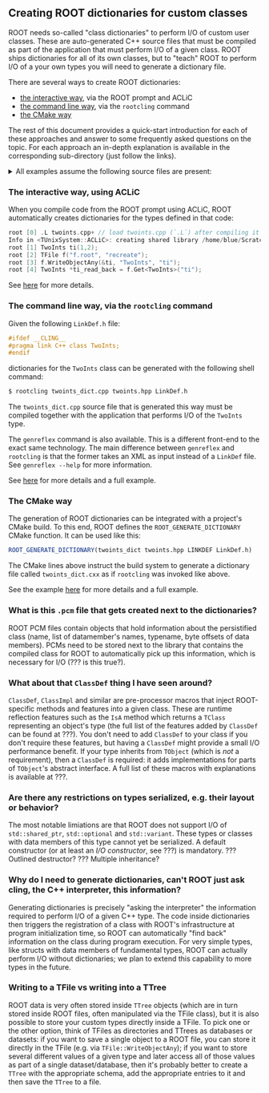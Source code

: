 ## Creating ROOT dictionaries for custom classes

ROOT needs so-called "class dictionaries" to perform I/O of custom user classes.
These are auto-generated C++ source files that must be compiled as part of the application that must perform I/O of a given class.
ROOT ships dictionaries for all of its own classes, but to "teach" ROOT to perform I/O of a your own types you will need to generate a dictionary file.

There are several ways to create ROOT dictionaries:

- [the interactive way](#the-interactive-way), via the ROOT prompt and ACLiC
- [the command line way](#the-command-line-way), via the `rootcling` command
- [the CMake way](#the-cmake-way)

The rest of this document provides a quick-start introduction for each of these approaches and answer to some frequently asked questions on the topic.
For each approach an in-depth explanation is available in the corresponding sub-directory (just follow the links).

<details>
<summary>All examples assume the following source files are present:</summary>
   
```cpp
// twoints.hpp
class TwoInts {
   int _a;
   int _b;

public:
   TwoInts() {}
   TwoInts(int a, int b) : _a(a), _b(b) {}
   int GetA() const;
   int GetB() const;
   TwoInts &SetA(int a);
   TwoInts &SetB(int b);
};
```

```
// twoints.cpp
#include "twoints.hpp"

int TwoInts::GetA() const { return _a; }
int TwoInts::GetB() const { return _b; }
TwoInts& TwoInts::SetA(int a) { _a = a; return *this; }
TwoInts& TwoInts::SetB(int b) { _b = b; return *this; }
```
</details>

### The interactive way, using ACLiC

When you compile code from the ROOT prompt using ACLiC, ROOT automatically creates dictionaries for the types defined in that code:

```cpp
root [0] .L twoints.cpp+ // load twoints.cpp (`.L`) after compiling it into a library (`+`)
Info in <TUnixSystem::ACLiC>: creating shared library /home/blue/Scratchpad/work/root_dictionaries_example/interactively_with_aclic/./twoints_cpp.so
root [1] TwoInts ti(1,2);
root [2] TFile f("f.root", "recreate");
root [3] f.WriteObjectAny(&ti, "TwoInts", "ti");
root [4] TwoInts *ti_read_back = f.Get<TwoInts>("ti");
```

See [here](???) for more details.

### The command line way, via the `rootcling` command

Given the following `LinkDef.h` file:

```cpp
#ifdef __CLING__
#pragma link C++ class TwoInts;
#endif
```

dictionaries for the `TwoInts` class can be generated with the following shell command:

```bash
$ rootcling twoints_dict.cpp twoints.hpp LinkDef.h
```

The `twoints_dict.cpp` source file that is generated this way must be compiled together with the application that
performs I/O of the `TwoInts` type.

The `genreflex` command is also available. This is a different front-end to the exact same technology.
The main difference between `genreflex` and `rootcling` is that the former takes an XML as input instead of a `LinkDef` file.
See `genreflex --help` for more information.

See [here](???) for more details and a full example.

### The CMake way

The generation of ROOT dictionaries can be integrated with a project's CMake build.
To this end, ROOT defines the `ROOT_GENERATE_DICTIONARY` CMake function. It can be used like this:

```cmake
ROOT_GENERATE_DICTIONARY(twoints_dict twoints.hpp LINKDEF LinkDef.h)
```

The CMake lines above instruct the build system to generate a dictionary file called `twoints_dict.cxx` as if `rootcling` was invoked like above.

See the example [here](???) for more details and a full example.

### What is this `.pcm` file that gets created next to the dictionaries?

ROOT PCM files contain objects that hold information about the persistified class (name, list of datamember's names, typename, byte offsets of data members).
PCMs need to be stored next to the library that contains the compiled class for ROOT to automatically pick up this information, which is necessary for I/O (??? is this true?).

### What about that `ClassDef` thing I have seen around?

`ClassDef`, `ClassImpl` and similar are pre-processor macros that inject ROOT-specific methods and features into a given class.
These are runtime reflection features such as the `IsA` method which returns a `TClass` representing an object's type (the full list of the features added by `ClassDef` can be found at ???).
You don't need to add `ClassDef` to your class if you don't require these features, but having a `ClassDef` might provide a small I/O performance benefit.
If your type inherits from `TObject` (which is _not_ a requirement), then a `ClassDef` is required: it adds implementations for parts of `TObject`'s abstract interface.
A full list of these macros with explanations is available at ???.

### Are there any restrictions on types serialized, e.g. their layout or behavior?

The most notable limiations are that ROOT does not support I/O of `std::shared_ptr`, `std::optional` and `std::variant`.
These types or classes with data members of this type cannot yet be serialized.
A default constructor (or at least an _I/O constructor_, see ???) is mandatory.
??? Outlined destructor?
??? Multiple inheritance?

### Why do I need to generate dictionaries, can't ROOT just ask cling, the C++ interpreter, this information?

Generating dictionaries is precisely "asking the interpreter" the information required to perform I/O of a given C++ type.
The code inside dictionaries then triggers the registration of a class with ROOT's infrastructure at program initialization time,
so ROOT can automatically "find back" information on the class during program execution.
For very simple types, like structs with data members of fundamental types, ROOT can actually perform I/O without dictionaries;
we plan to extend this capability to more types in the future.

### Writing to a TFile vs writing into a TTree

ROOT data is very often stored inside `TTree` objects (which are in turn stored inside ROOT files, often manipulated via the TFile class),
but it is also possible to store your custom types directly inside a TFile.
To pick one or the other option, think of TFiles as directories and TTrees as databases or datasets: if you want to save a single object to a ROOT file,
you can store it directly in the TFile (e.g. via `TFile::WriteObjectAny`); if you want to store several different values of a given type and
later access all of those values as part of a single dataset/database, then it's probably better to create a `TTree` with the appropriate schema,
add the appropriate entries to it and then save the `TTree` to a file.

